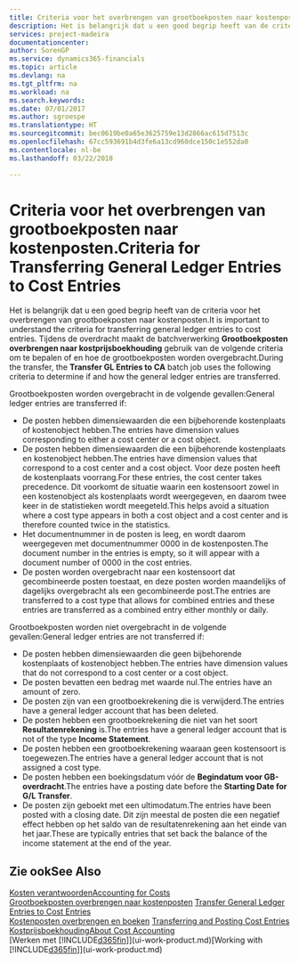 ```yaml
---
title: Criteria voor het overbrengen van grootboekposten naar kostenposten | Microsoft Docs
description: Het is belangrijk dat u een goed begrip heeft van de criteria voor het overbrengen van grootboekposten naar kostenposten. Tijdens de overdracht maakt de batchverwerking **Grootboekposten overbrengen naar kostprijsboekhouding** gebruik van de volgende criteria om te bepalen of en hoe de grootboekposten worden overgebracht.
services: project-madeira
documentationcenter: 
author: SorenGP
ms.service: dynamics365-financials
ms.topic: article
ms.devlang: na
ms.tgt_pltfrm: na
ms.workload: na
ms.search.keywords: 
ms.date: 07/01/2017
ms.author: sgroespe
ms.translationtype: HT
ms.sourcegitcommit: bec0619be0a65e3625759e13d2866ac615d7513c
ms.openlocfilehash: 67cc593691b4d3fe6a13cd960dce150c1e552da0
ms.contentlocale: nl-be
ms.lasthandoff: 03/22/2018

---
```

# <a name="criteria-for-transferring-general-ledger-entries-to-cost-entries"></a><span data-ttu-id="dc86b-104">Criteria voor het overbrengen van grootboekposten naar kostenposten.</span><span class="sxs-lookup"><span data-stu-id="dc86b-104">Criteria for Transferring General Ledger Entries to Cost Entries</span></span>
<span data-ttu-id="dc86b-105">Het is belangrijk dat u een goed begrip heeft van de criteria voor het overbrengen van grootboekposten naar kostenposten.</span><span class="sxs-lookup"><span data-stu-id="dc86b-105">It is important to understand the criteria for transferring general ledger entries to cost entries.</span></span> <span data-ttu-id="dc86b-106">Tijdens de overdracht maakt de batchverwerking **Grootboekposten overbrengen naar kostprijsboekhouding** gebruik van de volgende criteria om te bepalen of en hoe de grootboekposten worden overgebracht.</span><span class="sxs-lookup"><span data-stu-id="dc86b-106">During the transfer, the **Transfer GL Entries to CA** batch job uses the following criteria to determine if and how the general ledger entries are transferred.</span></span>  

<span data-ttu-id="dc86b-107">Grootboekposten worden overgebracht in de volgende gevallen:</span><span class="sxs-lookup"><span data-stu-id="dc86b-107">General ledger entries are transferred if:</span></span>  

-   <span data-ttu-id="dc86b-108">De posten hebben dimensiewaarden die een bijbehorende kostenplaats of kostenobject hebben.</span><span class="sxs-lookup"><span data-stu-id="dc86b-108">The entries have dimension values corresponding to either a cost center or a cost object.</span></span>  
-   <span data-ttu-id="dc86b-109">De posten hebben dimensiewaarden die een bijbehorende kostenplaats en kostenobject hebben.</span><span class="sxs-lookup"><span data-stu-id="dc86b-109">The entries have dimension values that correspond to a cost center and a cost object.</span></span> <span data-ttu-id="dc86b-110">Voor deze posten heeft de kostenplaats voorrang.</span><span class="sxs-lookup"><span data-stu-id="dc86b-110">For these entries, the cost center takes precedence.</span></span> <span data-ttu-id="dc86b-111">Dit voorkomt de situatie waarin een kostensoort zowel in een kostenobject als kostenplaats wordt weergegeven, en daarom twee keer in de statistieken wordt meegeteld.</span><span class="sxs-lookup"><span data-stu-id="dc86b-111">This helps avoid a situation where a cost type appears in both a cost object and a cost center and is therefore counted twice in the statistics.</span></span>  
-   <span data-ttu-id="dc86b-112">Het documentnummer in de posten is leeg, en wordt daarom weergegeven met documentnummer 0000 in de kostenposten.</span><span class="sxs-lookup"><span data-stu-id="dc86b-112">The document number in the entries is empty, so it will appear with a document number of 0000 in the cost entries.</span></span>  
-   <span data-ttu-id="dc86b-113">De posten worden overgebracht naar een kostensoort dat gecombineerde posten toestaat, en deze posten worden maandelijks of dagelijks overgebracht als een gecombineerde post.</span><span class="sxs-lookup"><span data-stu-id="dc86b-113">The entries are transferred to a cost type that allows for combined entries and these entries are transferred as a combined entry either monthly or daily.</span></span>  

<span data-ttu-id="dc86b-114">Grootboekposten worden niet overgebracht in de volgende gevallen:</span><span class="sxs-lookup"><span data-stu-id="dc86b-114">General ledger entries are not transferred if:</span></span>  

-   <span data-ttu-id="dc86b-115">De posten hebben dimensiewaarden die geen bijbehorende kostenplaats of kostenobject hebben.</span><span class="sxs-lookup"><span data-stu-id="dc86b-115">The entries have dimension values that do not correspond to a cost center or a cost object.</span></span>  
-   <span data-ttu-id="dc86b-116">De posten bevatten een bedrag met waarde nul.</span><span class="sxs-lookup"><span data-stu-id="dc86b-116">The entries have an amount of zero.</span></span>  
-   <span data-ttu-id="dc86b-117">De posten zijn van een grootboekrekening die is verwijderd.</span><span class="sxs-lookup"><span data-stu-id="dc86b-117">The entries have a general ledger account that has been deleted.</span></span>  
-   <span data-ttu-id="dc86b-118">De posten hebben een grootboekrekening die niet van het soort **Resultatenrekening** is.</span><span class="sxs-lookup"><span data-stu-id="dc86b-118">The entries have a general ledger account that is not of the type **Income Statement**.</span></span>  
-   <span data-ttu-id="dc86b-119">De posten hebben een grootboekrekening waaraan geen kostensoort is toegewezen.</span><span class="sxs-lookup"><span data-stu-id="dc86b-119">The entries have a general ledger account that is not assigned a cost type.</span></span>  
-   <span data-ttu-id="dc86b-120">De posten hebben een boekingsdatum vóór de **Begindatum voor GB-overdracht**.</span><span class="sxs-lookup"><span data-stu-id="dc86b-120">The entries have a posting date before the **Starting Date for G/L Transfer**.</span></span>  
-   <span data-ttu-id="dc86b-121">De posten zijn geboekt met een ultimodatum.</span><span class="sxs-lookup"><span data-stu-id="dc86b-121">The entries have been posted with a closing date.</span></span> <span data-ttu-id="dc86b-122">Dit zijn meestal de posten die een negatief effect hebben op het saldo van de resultatenrekening aan het einde van het jaar.</span><span class="sxs-lookup"><span data-stu-id="dc86b-122">These are typically entries that set back the balance of the income statement at the end of the year.</span></span>  

## <a name="see-also"></a><span data-ttu-id="dc86b-123">Zie ook</span><span class="sxs-lookup"><span data-stu-id="dc86b-123">See Also</span></span>  
[<span data-ttu-id="dc86b-124">Kosten verantwoorden</span><span class="sxs-lookup"><span data-stu-id="dc86b-124">Accounting for Costs</span></span>](finance-manage-cost-accounting.md)  
 <span data-ttu-id="dc86b-125">[Grootboekposten overbrengen naar kostenposten](finance-how-to-transfer-general-ledger-entries-to-cost-entries.md) </span><span class="sxs-lookup"><span data-stu-id="dc86b-125">[Transfer General Ledger Entries to Cost Entries](finance-how-to-transfer-general-ledger-entries-to-cost-entries.md) </span></span>  
 <span data-ttu-id="dc86b-126">[Kostenposten overbrengen en boeken](finance-transfer-and-post-cost-entries.md) </span><span class="sxs-lookup"><span data-stu-id="dc86b-126">[Transferring and Posting Cost Entries](finance-transfer-and-post-cost-entries.md) </span></span>  
 [<span data-ttu-id="dc86b-127">Kostprijsboekhouding</span><span class="sxs-lookup"><span data-stu-id="dc86b-127">About Cost Accounting</span></span>](finance-about-cost-accounting.md)  
 <span data-ttu-id="dc86b-128">[Werken met [!INCLUDE[d365fin](includes/d365fin_md.md)]](ui-work-product.md)</span><span class="sxs-lookup"><span data-stu-id="dc86b-128">[Working with [!INCLUDE[d365fin](includes/d365fin_md.md)]](ui-work-product.md)</span></span>

